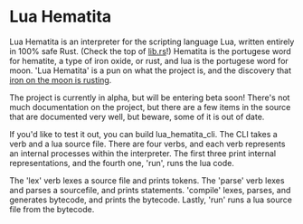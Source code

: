 Lua Hematita
============
Lua Hematita is an interpreter for the scripting language Lua, written entirely in 100% safe Rust. (Check the top of [lib.rs](./lua_hematita/src/lib.rs)!) Hematita is the portugese word for hematite, a type of iron oxide, or rust, and lua is the portugese word for moon. 'Lua Hematita' is a pun on what the project is, and the discovery that [iron on the moon is rusting](https://www.nasa.gov/feature/jpl/the-moon-is-rusting-and-researchers-want-to-know-why).

The project is currently in alpha, but will be entering beta soon! There's not much documentation on the project, but there are a few items in the source that are documented very well, but beware, some of it is out of date.

If you'd like to test it out, you can build lua_hematita_cli. The CLI takes a verb and a lua source file. There are four verbs, and each verb represents an internal processes within the interpreter. The first three print internal representations, and the fourth one, 'run', runs the lua code.

The 'lex' verb lexes a source file and prints tokens. The 'parse' verb lexes and parses a sourcefile, and prints statements. 'compile' lexes, parses, and generates bytecode, and prints the bytecode. Lastly, 'run' runs a lua source file from the bytecode.
